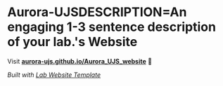 
# Aurora-UJSDESCRIPTION=An engaging 1-3 sentence description of your lab.'s Website

Visit **[aurora-ujs.github.io/Aurora_UJS_website](https://aurora-ujs.github.io/Aurora_UJS_website)** 🚀

_Built with [Lab Website Template](https://greene-lab.gitbook.io/lab-website-template-docs)_
